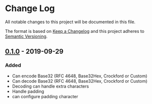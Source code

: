 # Change Log
All notable changes to this project will be documented in this file.

The format is based on [Keep a Changelog](http://keepachangelog.com/)
and this project adheres to [Semantic Versioning](http://semver.org/).

## [0.1.0] - 2019-09-29

### Added
 - Can encode Base32 (RFC 4648, Base32Hex, Crockford or Custom)
 - Can decode Base32 (RFC 4648, Base32Hex, Crockford or Custom)
 - Decoding can handle extra characters
 - Handle padding
 - can configure padding character


[0.1.0]: v0.0.0..v0.1.0
